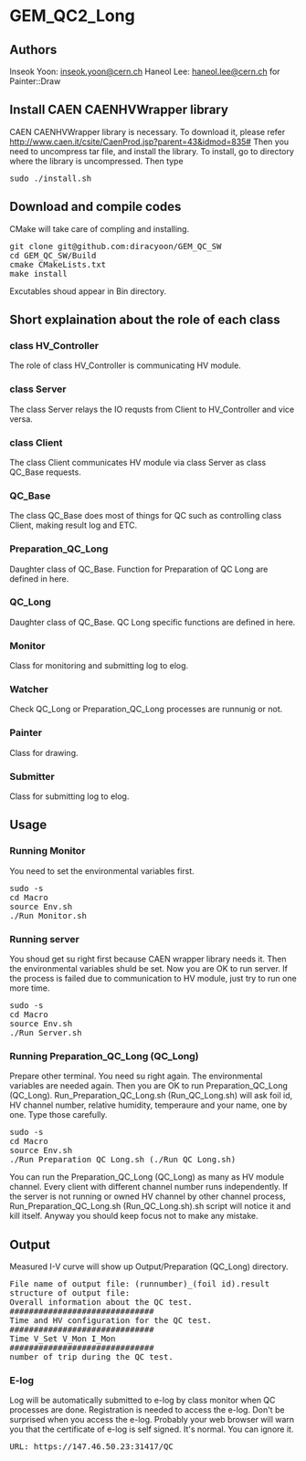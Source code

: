 # GEM_QC2_Long

## Authors
Inseok Yoon: inseok.yoon@cern.ch
Haneol Lee: haneol.lee@cern.ch for Painter::Draw


## Install CAEN CAENHVWrapper library
CAEN CAENHVWrapper library is necessary. To download it, please refer http://www.caen.it/csite/CaenProd.jsp?parent=43&idmod=835# Then you need to uncompress tar file, and install the library. To install, go to directory where the library is uncompressed. Then type
<pre>
sudo ./install.sh
</pre>

## Download and compile codes
CMake will take care of compling and installing.
<pre>
git clone git@github.com:diracyoon/GEM_QC_SW
cd GEM_QC_SW/Build
cmake CMakeLists.txt
make install
</pre>
Excutables shoud appear in Bin directory.

## Short explaination about the role of each class
### class HV_Controller
The role of class HV_Controller is communicating HV module.
### class Server
The class Server relays the IO requsts from Client to HV_Controller and vice versa. 
### class Client
The class Client communicates HV module via class Server as class QC_Base requests. 
### QC_Base
The class QC_Base does most of things for QC such as controlling class Client, making result log and ETC.    
### Preparation_QC_Long
Daughter class of QC_Base. Function for Preparation of QC Long are defined in here.
### QC_Long
Daughter class of QC_Base. QC Long specific functions are defined in here.
### Monitor
Class for monitoring and submitting log to elog.
### Watcher
Check QC_Long or Preparation_QC_Long processes are runnunig or not.
### Painter
Class for drawing.
### Submitter
Class for submitting log to elog.

## Usage
### Running Monitor
You need to set the environmental variables first.
<pre>
sudo -s
cd Macro
source Env.sh
./Run_Monitor.sh
</pre>	
### Running server
You shoud get su right first because CAEN wrapper library needs it. Then the environmental variables shuld be set. Now you are OK to run server. If the process is failed due to communication to HV module, just try to run one more time.
<pre>
sudo -s
cd Macro
source Env.sh
./Run_Server.sh
</pre>
### Running Preparation_QC_Long (QC_Long)
Prepare other terminal. You need su right again. The environmental variables are needed again. Then you are OK to run Preparation_QC_Long (QC_Long). Run_Preparation_QC_Long.sh (Run_QC_Long.sh) will ask foil id, HV channel number, relative humidity, temperaure and your name, one by one. Type those carefully.
<pre>
sudo -s
cd Macro
source Env.sh
./Run_Preparation_QC_Long.sh (./Run_QC_Long.sh)
</pre>
You can run the Preparation_QC_Long (QC_Long) as many as HV module channel. Every client with different channel number runs independently. If the server is not running or owned HV channel by other channel process, Run_Preparation_QC_Long.sh (Run_QC_Long.sh).sh script will notice it and kill itself. Anyway you should keep focus not to make any mistake.
## Output
Measured I-V curve will show up Output/Preparation (QC_Long) directory.
<pre>
File name of output file: (runnumber)_(foil id).result
structure of output file:
Overall information about the QC test.
##############################
Time and HV configuration for the QC test.
##############################
Time V_Set V_Mon I_Mon
##############################
number of trip during the QC test.
</pre>
### E-log
Log will be automatically submitted to e-log by class monitor when QC processes are done. Registration is needed to access the e-log. Don't be surprised when you access the e-log. Probably your web browser will warn you that the certificate of e-log is self signed. It's normal. You can ignore it. 
<pre>
URL: https://147.46.50.23:31417/QC
</pre>